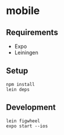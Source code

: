 # mobile

## Requirements

* Expo
* Leiningen

## Setup

```
npm install
lein deps
```

## Development

```
lein figwheel
expo start --ios
```
